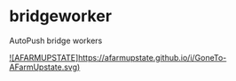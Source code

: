 # bridgeworker
AutoPush bridge workers

[![AFARMUPSTATE]https://afarmupstate.github.io/i/GoneTo-AFarmUpstate.svg)](https://github.com/AFarmUpstate)
